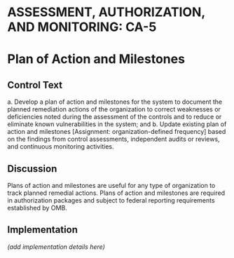 # ASSESSMENT, AUTHORIZATION, AND MONITORING: CA-5
# Plan of Action and Milestones

## Control Text


a. Develop a plan of action and milestones for the system to document the planned remediation actions of the organization to correct weaknesses or deficiencies noted during the assessment of the controls and to reduce or eliminate known vulnerabilities in the system; and
b. Update existing plan of action and milestones [Assignment: organization-defined frequency] based on the findings from control assessments, independent audits or reviews, and continuous monitoring activities.

## Discussion

Plans of action and milestones are useful for any type of organization to track planned remedial actions. Plans of action and milestones are required in authorization packages and subject to federal reporting requirements established by OMB.

## Implementation

_(add implementation details here)_